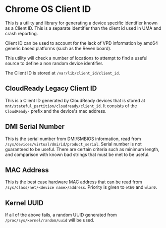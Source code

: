 # Chrome OS Client ID
This is a utility and library for generating a device specific identifier
known as a Client ID. This is a separate identifier than the client id
used in UMA and crash reporting.

Client ID can be used to account for the lack of VPD information by
amd64 generic based platforms (such as the Reven board).

This utility will check a number of locations to attempt to find a useful
source to define a non random device identifier.

The Client ID is stored at `/var/lib/client_id/client_id`.

## CloudReady Legacy Client ID
This is a Client ID generated by CloudReady devices that is stored at
`mnt/stateful_partition/cloudready/client_id`. It consists of the
`CloudReady-` prefix and the device's mac address.

## DMI Serial Number
This is the serial number from DMI/SMBIOS information, read from
`/sys/devices/virtual/dmi/id/product_serial`. Serial number is not guaranteed
to be useful. There are certain criteria such as minimum length, and comparison
with known bad strings that must be met to be useful.

## MAC Address
This is the best case hardware MAC address that can be read from
`/sys/class/net/<device name>/address`. Priority is given to `eth0` and `wlan0`.

## Kernel UUID
If all of the above fails, a random UUID generated from
`/proc/sys/kernel/random/uuid` will be used.
